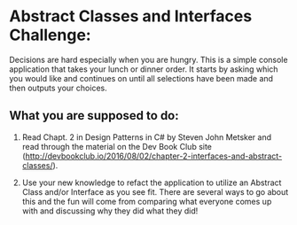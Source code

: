 # Abstract Classes and Interfaces Challenge:

Decisions are hard especially when you are hungry. This is a simple console application that takes your lunch or dinner order. It starts by asking which you would like and continues on until all selections have been made and then outputs your choices.

## What you are supposed to do:

1. Read Chapt. 2 in Design Patterns in C# by Steven John Metsker and read through the material on the Dev Book Club site (http://devbookclub.io/2016/08/02/chapter-2-interfaces-and-abstract-classes/). 

2. Use your new knowledge to refact the application to utilize an Abstract Class and/or Interface as you see fit. There are several ways to go about this and the fun will come from comparing what everyone comes up with and discussing why they did what they did!
